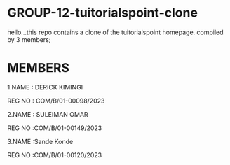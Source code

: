 # GROUP-12-tuitorialspoint-clone
hello...this repo contains a clone of the tuitorialspoint homepage.
compiled by 3 members;
# MEMBERS
1.NAME   : DERICK KIMINGI

  REG NO : COM/B/01-00098/2023
  
2.NAME   : SULEIMAN OMAR

   REG NO :COM/B/01-00149/2023
  
3.NAME   :Sande Konde

   REG NO :COM/B/01-00120/2023
